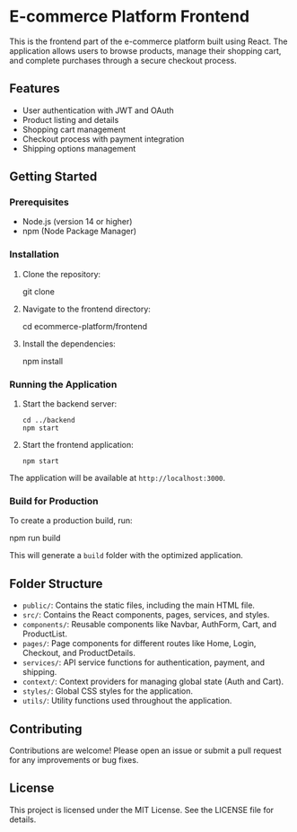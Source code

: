 # E-commerce Platform Frontend

This is the frontend part of the e-commerce platform built using React. The application allows users to browse products, manage their shopping cart, and complete purchases through a secure checkout process.

## Features

- User authentication with JWT and OAuth
- Product listing and details
- Shopping cart management
- Checkout process with payment integration
- Shipping options management

## Getting Started

### Prerequisites

- Node.js (version 14 or higher)
- npm (Node Package Manager)

### Installation

1. Clone the repository:

   git clone <repository-url>

2. Navigate to the frontend directory:

   cd ecommerce-platform/frontend

3. Install the dependencies:

   npm install

### Running the Application

1. Start the backend server:
   ```
   cd ../backend
   npm start
   ```

2. Start the frontend application:
   ```
   npm start
   ```

The application will be available at `http://localhost:3000`.

### Build for Production

To create a production build, run:

npm run build

This will generate a `build` folder with the optimized application.

## Folder Structure

- `public/`: Contains the static files, including the main HTML file.
- `src/`: Contains the React components, pages, services, and styles.
- `components/`: Reusable components like Navbar, AuthForm, Cart, and ProductList.
- `pages/`: Page components for different routes like Home, Login, Checkout, and ProductDetails.
- `services/`: API service functions for authentication, payment, and shipping.
- `context/`: Context providers for managing global state (Auth and Cart).
- `styles/`: Global CSS styles for the application.
- `utils/`: Utility functions used throughout the application.

## Contributing

Contributions are welcome! Please open an issue or submit a pull request for any improvements or bug fixes.

## License

This project is licensed under the MIT License. See the LICENSE file for details.